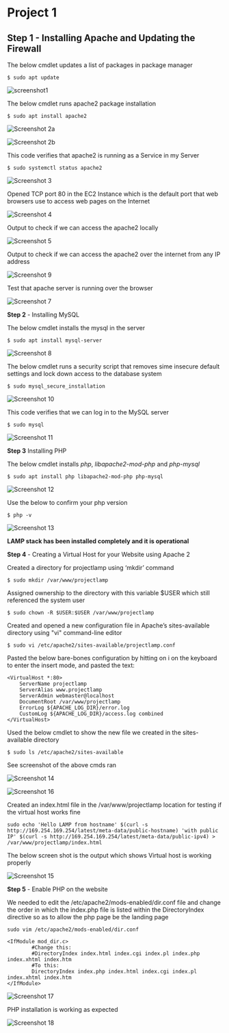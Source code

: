 # **Project 1**
## **Step 1 - Installing Apache and Updating the Firewall**
The below cmdlet updates a list of packages in package manager

```$ sudo apt update```

![screenshot1](https://user-images.githubusercontent.com/68804488/149378726-89336cae-9e94-49f7-9e48-01e16d56be16.png)

The below cmdlet runs apache2 package installation

```$ sudo apt install apache2```

![Screenshot 2a](https://user-images.githubusercontent.com/68804488/149379652-21cf225a-acef-4c60-bfdf-c6bef728bc56.png)

![Screenshot 2b](https://user-images.githubusercontent.com/68804488/149379757-acc9c0dc-e2a8-4db5-a9fb-f0811d3a84ce.png)

This code verifies that apache2 is running as a Service in my Server

```$ sudo systemctl status apache2```

![Screenshot 3](https://user-images.githubusercontent.com/68804488/149380541-aede62d7-c721-40cb-b361-571aef37542a.png)


Opened TCP port 80 in the EC2 Instance which is the default port that web browsers use to access web pages on the Internet

![Screenshot 4](https://user-images.githubusercontent.com/68804488/149380714-ca2117af-6d64-4f57-88ee-d8b9f9838f3e.png)

Output to check if we can access the apache2 locally

![Screenshot 5](https://user-images.githubusercontent.com/68804488/149381032-4cdd9ab1-7d0a-4ff5-bb37-26463271cc70.png)

Output to check if we can access the apache2 over the internet from any IP address

![Screenshot 9](https://user-images.githubusercontent.com/68804488/149382697-9572eb08-ab1b-4df0-a696-054bb5d984ea.png)

Test that apache server is running over the browser

![Screenshot 7](https://user-images.githubusercontent.com/68804488/149383062-4b9bfb69-b12e-45b4-8cfb-cf9b143add9b.png)


**Step 2** - Installing MySQL 

The below cmdlet installs the mysql in the server

```$ sudo apt install mysql-server```

![Screenshot 8](https://user-images.githubusercontent.com/68804488/149383784-d0076d79-e2a3-4d06-860d-2eaa68a00f31.png)

The below cmdlet runs a security script that removes sime insecure default settings and lock down access to the database system

```$ sudo mysql_secure_installation```

![Screenshot 10](https://user-images.githubusercontent.com/68804488/149384439-97365f1c-062e-4d37-8116-e65146a25ccc.png)

This code verifies that we can log in to the MySQL server

```$ sudo mysql```
 
![Screenshot 11](https://user-images.githubusercontent.com/68804488/149387747-a2412976-49df-462d-a7de-66e7ae692a65.png)

**Step 3** Installing PHP

The below cmdlet installs *php*, *libapache2-mod-php* and *php-mysql*

```$ sudo apt install php libapache2-mod-php php-mysql```

![Screenshot 12](https://user-images.githubusercontent.com/68804488/149402682-0d3b96be-46aa-445b-8a20-7d39a3b3f29d.png)


Use the below to confirm your php version

```$ php -v```

![Screenshot 13](https://user-images.githubusercontent.com/68804488/149402882-ee3d093b-fcb6-4658-9e7d-65f3a9189807.png)

**LAMP stack has been installed completely and it is operational**

**Step 4** - Creating a Virtual Host for your Website using Apache 2

Created a directory for projectlamp using ‘mkdir’ command

```$ sudo mkdir /var/www/projectlamp```

Assigned ownership to the directory with this variable $USER which still referenced the system user

```$ sudo chown -R $USER:$USER /var/www/projectlamp```

Created and opened a new configuration file in Apache’s sites-available directory using "vi" command-line editor

```$ sudo vi /etc/apache2/sites-available/projectlamp.conf```

Pasted the below bare-bones configuration by hitting on i on the keyboard to enter the insert mode, and pasted the text:

```
<VirtualHost *:80>
    ServerName projectlamp
    ServerAlias www.projectlamp 
    ServerAdmin webmaster@localhost
    DocumentRoot /var/www/projectlamp
    ErrorLog ${APACHE_LOG_DIR}/error.log
    CustomLog ${APACHE_LOG_DIR}/access.log combined
</VirtualHost>
```

Used the below cmdlet to show the new file we created in the sites-available directory

```$ sudo ls /etc/apache2/sites-available```

See screenshot of the above cmds ran

![Screenshot 14](https://user-images.githubusercontent.com/68804488/149506264-1f0750cf-59ab-48b4-8dd1-e5c1c91e7b02.png)

![Screenshot 16](https://user-images.githubusercontent.com/68804488/149506670-00fa127e-eafc-4e52-b31c-45a2f11ed1a3.png)


Created an index.html file in the /var/www/projectlamp location for testing if the virtual host works fine

```sudo echo 'Hello LAMP from hostname' $(curl -s http://169.254.169.254/latest/meta-data/public-hostname) 'with public IP' $(curl -s http://169.254.169.254/latest/meta-data/public-ipv4) > /var/www/projectlamp/index.html```

The below screen shot is the output which shows Virtual host is working properly

![Screenshot 15](https://user-images.githubusercontent.com/68804488/149508052-77750a2d-5b9e-4f2f-8325-920a731dc884.png)

**Step 5** - Enable PHP on the website

We needed to edit the /etc/apache2/mods-enabled/dir.conf file and change the order in which the index.php file is listed within the DirectoryIndex directive so as to allow the php page be the landing page

```sudo vim /etc/apache2/mods-enabled/dir.conf```

```
<IfModule mod_dir.c>
        #Change this:
        #DirectoryIndex index.html index.cgi index.pl index.php index.xhtml index.htm
        #To this:
        DirectoryIndex index.php index.html index.cgi index.pl index.xhtml index.htm
</IfModule>
```

![Screenshot 17](https://user-images.githubusercontent.com/68804488/149508725-4beec0fa-9bc2-4425-ae0b-16599a982156.png)

PHP installation is working as expected

![Screenshot 18](https://user-images.githubusercontent.com/68804488/149509314-8c613b95-166f-483b-8cf9-5aa223c0d6ff.png)



